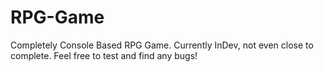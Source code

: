 # RPG-Game
Completely Console Based RPG Game. Currently InDev, not even close to complete. Feel free to test and find any bugs!
